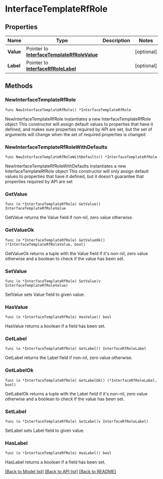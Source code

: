 # InterfaceTemplateRfRole

## Properties

Name | Type | Description | Notes
------------ | ------------- | ------------- | -------------
**Value** | Pointer to [**InterfaceTemplateRfRoleValue**](InterfaceTemplateRfRoleValue.md) |  | [optional] 
**Label** | Pointer to [**InterfaceRfRoleLabel**](InterfaceRfRoleLabel.md) |  | [optional] 

## Methods

### NewInterfaceTemplateRfRole

`func NewInterfaceTemplateRfRole() *InterfaceTemplateRfRole`

NewInterfaceTemplateRfRole instantiates a new InterfaceTemplateRfRole object
This constructor will assign default values to properties that have it defined,
and makes sure properties required by API are set, but the set of arguments
will change when the set of required properties is changed

### NewInterfaceTemplateRfRoleWithDefaults

`func NewInterfaceTemplateRfRoleWithDefaults() *InterfaceTemplateRfRole`

NewInterfaceTemplateRfRoleWithDefaults instantiates a new InterfaceTemplateRfRole object
This constructor will only assign default values to properties that have it defined,
but it doesn't guarantee that properties required by API are set

### GetValue

`func (o *InterfaceTemplateRfRole) GetValue() InterfaceTemplateRfRoleValue`

GetValue returns the Value field if non-nil, zero value otherwise.

### GetValueOk

`func (o *InterfaceTemplateRfRole) GetValueOk() (*InterfaceTemplateRfRoleValue, bool)`

GetValueOk returns a tuple with the Value field if it's non-nil, zero value otherwise
and a boolean to check if the value has been set.

### SetValue

`func (o *InterfaceTemplateRfRole) SetValue(v InterfaceTemplateRfRoleValue)`

SetValue sets Value field to given value.

### HasValue

`func (o *InterfaceTemplateRfRole) HasValue() bool`

HasValue returns a boolean if a field has been set.

### GetLabel

`func (o *InterfaceTemplateRfRole) GetLabel() InterfaceRfRoleLabel`

GetLabel returns the Label field if non-nil, zero value otherwise.

### GetLabelOk

`func (o *InterfaceTemplateRfRole) GetLabelOk() (*InterfaceRfRoleLabel, bool)`

GetLabelOk returns a tuple with the Label field if it's non-nil, zero value otherwise
and a boolean to check if the value has been set.

### SetLabel

`func (o *InterfaceTemplateRfRole) SetLabel(v InterfaceRfRoleLabel)`

SetLabel sets Label field to given value.

### HasLabel

`func (o *InterfaceTemplateRfRole) HasLabel() bool`

HasLabel returns a boolean if a field has been set.


[[Back to Model list]](../README.md#documentation-for-models) [[Back to API list]](../README.md#documentation-for-api-endpoints) [[Back to README]](../README.md)



